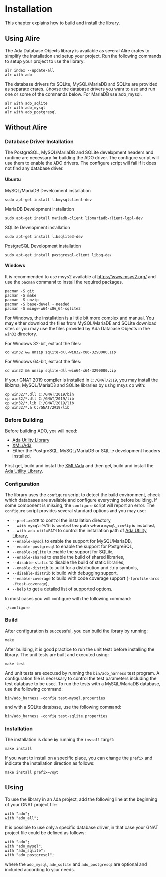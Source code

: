 # Installation

This chapter explains how to build and install the library.

## Using Alire

The Ada Database Objects library is available as several Alire crates to simplify the installation
and setup your project.  Run the following commands to setup your project to use the library:

```
alr index --update-all
alr with ado
```

The database drivers for SQLite, MySQL/MariaDB and SQLite are provided as separate crates. Choose the 
database drivers you want to use and run one or some of the commands below. For MariaDB use ado_mysql. 

```
alr with ado_sqlite
alr with ado_mysql
alr with ado_postgresql
```

## Without Alire

### Database Driver Installation

The PostgreSQL, MySQL/MariaDB and SQLite development headers and runtime are necessary for building
the ADO driver.  The configure script will use them to enable the ADO drivers.
The configure script will fail if it does not find any database driver.

#### Ubuntu

MySQL/MariaDB Development installation
```
sudo apt-get install libmysqlclient-dev
```

MariaDB Development installation
```
sudo apt-get install mariadb-client libmariadb-client-lgpl-dev
```

SQLite Development installation
```
sudo apt-get install libsqlite3-dev
```

PostgreSQL Development installation
```
sudo apt-get install postgresql-client libpq-dev
```

#### Windows

It is recommended to use msys2 available at https://www.msys2.org/
and use the `pacman` command to install the required packages.

```
pacman -S git
pacman -S make
pacman -S unzip
pacman -S base-devel --needed
pacman -S mingw-w64-x86_64-sqlite3
```

For Windows, the installation is a little bit more complex and manual.
You may either download the files from MySQL/MariaDB and SQLite download 
sites or you may use the files provided by Ada Database Objects
in the `win32` directory.

For Windows 32-bit, extract the files:

```
cd win32 && unzip sqlite-dll-win32-x86-3290000.zip
```

For Windows 64-bit, extract the files:

```
cd win32 && unzip sqlite-dll-win64-x64-3290000.zip
```

If your GNAT 2019 compiler is installed in `C:/GNAT/2019`, you may
install the liblzma, MySQL/MariaDB and SQLite libraries by using msys 
cp with:

```
cp win32/*.dll C:/GNAT/2019/bin
cp win32/*.dll C:/GNAT/2019/lib
cp win32/*.lib C:/GNAT/2019/lib
cp win32/*.a C:/GNAT/2019/lib
```


### Before Building

Before building ADO, you will need:

* [Ada Utility Library](https://github.com/stcarrez/ada-util)
* [XML/Ada](https://libre.adacore.com/libre/tools/xmlada/)
* Either the PostgreSQL, MySQL/MariaDB or SQLite development headers installed.

First get, build and install the [XML/Ada](https://libre.adacore.com/libre/tools/xmlada/)
and then get, build and install the [Ada Utility Library](https://github.com/stcarrez/ada-util).

### Configuration

The library uses the `configure` script to detect the build environment, check which databases
are available and configure everything before building.  If some component is missing, the
`configure` script will report an error.  The `configure` script provides several standard options
and you may use:

  * `--prefix=DIR` to control the installation directory,
  * `--with-mysql=PATH` to control the path where `mysql_config` is installed,
  * `--with-ada-util=PATH` to control the installation path of [Ada Utility Library](https://github.com/stcarrez/ada-util),
  * `--enable-mysql` to enable the support for MySQL/MariaDB,
  * `--enable-postgresql` to enable the support for PostgreSQL,
  * `--enable-sqlite` to enable the support for SQLite,
  * `--enable-shared` to enable the build of shared libraries,
  * `--disable-static` to disable the build of static libraries,
  * `--enable-distrib` to build for a distribution and strip symbols,
  * `--disable-distrib` to build with debugging support,
  * `--enable-coverage` to build with code coverage support (`-fprofile-arcs -ftest-coverage`),
  * `--help` to get a detailed list of supported options.

In most cases you will configure with the following command:
```
./configure
```

### Build

After configuration is successful, you can build the library by running:
```
make
```

After building, it is good practice to run the unit tests before installing the library.
The unit tests are built and executed using:
```
make test
```
And unit tests are executed by running the `bin/ado_harness` test program.  A configuration
file is necessary to control the test parameters including the test database to be used.
To run the tests with a MySQL/MariaDB database, use the following command:
```
bin/ado_harness -config test-mysql.properties
```
and with a SQLite database, use the following command:
```
bin/ado_harness -config test-sqlite.properties
```

### Installation
The installation is done by running the `install` target:

```
make install
```

If you want to install on a specific place, you can change the `prefix` and indicate the installation
direction as follows:

```
make install prefix=/opt
```

## Using

To use the library in an Ada project, add the following line at the beginning of your
GNAT project file:

```
with "ado";
with "ado_all";
```

It is possible to use only a specific database driver, in that case your GNAT
project file could be defined as follows:

```
with "ado";
with "ado_mysql";
with "ado_sqlite";
with "ado_postgresql";
```

where the `ado_mysql`, `ado_sqlite` and `ado_postgresql` are optional and
included according to your needs.
